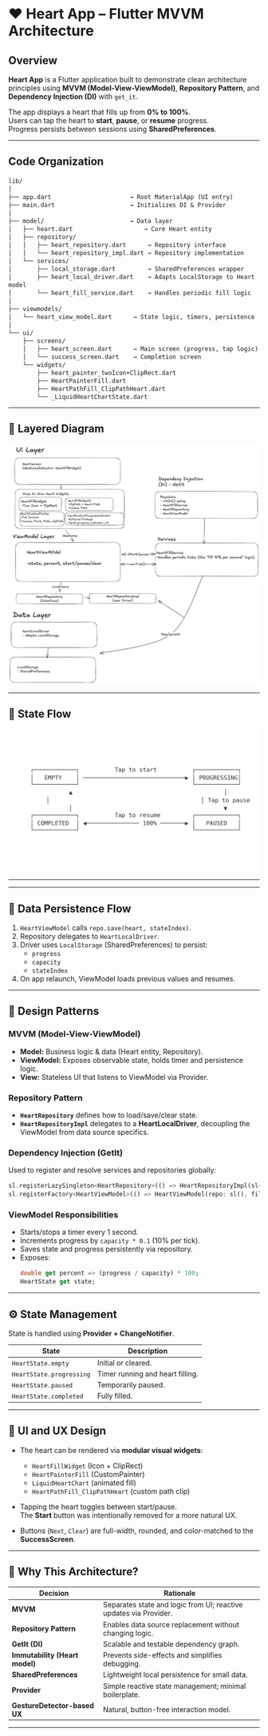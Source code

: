 # ❤️ Heart App – Flutter MVVM Architecture

## Overview

**Heart App** is a Flutter application built to demonstrate clean architecture principles using **MVVM (Model-View-ViewModel)**, **Repository Pattern**, and **Dependency Injection (DI)** with `get_it`.

The app displays a heart that fills up from **0% to 100%**.  
Users can tap the heart to **start**, **pause**, or **resume** progress.  
Progress persists between sessions using **SharedPreferences**.

---

## Code Organization

```
lib/
│
├── app.dart                      → Root MaterialApp (UI entry)
├── main.dart                     → Initializes DI & Provider
│
├── model/                        → Data layer
│   ├── heart.dart                    → Core Heart entity
│   ├── repository/
│   │   ├── heart_repository.dart      → Repository interface
│   │   └── heart_repository_impl.dart → Repository implementation
│   └── services/
│       ├── local_storage.dart         → SharedPreferences wrapper
│       ├── heart_local_driver.dart    → Adapts LocalStorage to Heart model
│       └── heart_fill_service.dart    → Handles periodic fill logic
│
├── viewmodels/
│   └── heart_view_model.dart      → State logic, timers, persistence
│
└── ui/
    ├── screens/
    │   ├── heart_screen.dart      → Main screen (progress, tap logic)
    │   └── success_screen.dart    → Completion screen
    └── widgets/
        ├── heart_painter_twoIcon+ClipRect.dart
        ├── HeartPainterFill.dart
        ├── HeartPathFill_ClipPathHeart.dart
        └── _LiquidHeartChartState.dart
```

---

## 🧱 Layered Diagram

![Architecture Layers](./architechture_layer.png)

---

## 🔄 State Flow

![Runtime Flow](./state_flow.png)

---

---

## 💾 Data Persistence Flow

1. `HeartViewModel` calls `repo.save(heart, stateIndex)`.
2. Repository delegates to `HeartLocalDriver`.
3. Driver uses `LocalStorage` (SharedPreferences) to persist:
   - `progress`
   - `capacity`
   - `stateIndex`
4. On app relaunch, ViewModel loads previous values and resumes.

---

## 🧠 Design Patterns

### MVVM (Model-View-ViewModel)

- **Model:** Business logic & data (Heart entity, Repository).
- **ViewModel:** Exposes observable state, holds timer and persistence logic.
- **View:** Stateless UI that listens to ViewModel via Provider.

### Repository Pattern

- **`HeartRepository`** defines how to load/save/clear state.
- **`HeartRepositoryImpl`** delegates to a **HeartLocalDriver**, decoupling the ViewModel from data source specifics.

### Dependency Injection (GetIt)

Used to register and resolve services and repositories globally:

```dart
sl.registerLazySingleton<HeartRepository>(() => HeartRepositoryImpl(sl<HeartLocalDriver>()));
sl.registerFactory<HeartViewModel>(() => HeartViewModel(repo: sl(), filler: sl()));
```

### ViewModel Responsibilities

- Starts/stops a timer every 1 second.
- Increments progress by `capacity * 0.1` (10% per tick).
- Saves state and progress persistently via repository.
- Exposes:
  ```dart
  double get percent => (progress / capacity) * 100;
  HeartState get state;
  ```

---

## ⚙️ State Management

State is handled using **Provider + ChangeNotifier**.

| State                    | Description                      |
| ------------------------ | -------------------------------- |
| `HeartState.empty`       | Initial or cleared.              |
| `HeartState.progressing` | Timer running and heart filling. |
| `HeartState.paused`      | Temporarily paused.              |
| `HeartState.completed`   | Fully filled.                    |

---

## 🎨 UI and UX Design

- The heart can be rendered via **modular visual widgets**:

  - `HeartFillWidget` (Icon + ClipRect)
  - `HeartPainterFill` (CustomPainter)
  - `LiquidHeartChart` (animated fill)
  - `HeartPathFill_ClipPathHeart` (custom path clip)

- Tapping the heart toggles between start/pause.  
  The **Start** button was intentionally removed for a more natural UX.

- Buttons (`Next`, `Clear`) are full-width, rounded, and color-matched to the **SuccessScreen**.

---

## 🧩 Why This Architecture?

| Decision                       | Rationale                                                         |
| ------------------------------ | ----------------------------------------------------------------- |
| **MVVM**                       | Separates state and logic from UI; reactive updates via Provider. |
| **Repository Pattern**         | Enables data source replacement without changing logic.           |
| **GetIt (DI)**                 | Scalable and testable dependency graph.                           |
| **Immutability (Heart model)** | Prevents side-effects and simplifies debugging.                   |
| **SharedPreferences**          | Lightweight local persistence for small data.                     |
| **Provider**                   | Simple reactive state management; minimal boilerplate.            |
| **GestureDetector-based UX**   | Natural, button-free interaction model.                           |

---

